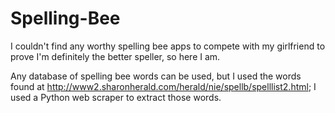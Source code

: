 # Spelling-Bee
I couldn't find any worthy spelling bee apps to compete with my girlfriend to prove I'm definitely the better speller, so here I am.

Any database of spelling bee words can be used, but I used the words found at http://www2.sharonherald.com/herald/nie/spellb/spelllist2.html; I used a Python web scraper to extract those words.

